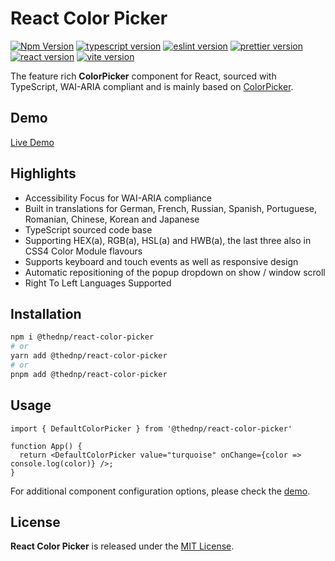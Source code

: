 <!-- TODO [<img width="100%" src="banner.svg" alt="react-color-picker">](https://react-color-picker.netlify.app/) -->

# React Color Picker
<!-- [![ci](https://github.com/thednp/react-color-picker/actions/workflows/ci.yml/badge.svg)](https://github.com/thednp/react-color-picker/actions/workflows/ci.yml) -->
[![Npm Version](https://img.shields.io/npm/v/@thednp/react-color-picker)](https://www.npmjs.com/package/@thednp/react-color-picker)
[![typescript version](https://img.shields.io/badge/typescript-5.1.6-brightgreen)](https://www.typescriptlang.org/)
[![eslint version](https://img.shields.io/badge/eslint-8.47.0-brightgreen)](https://github.com/eslint)
[![prettier version](https://img.shields.io/badge/prettier-3.0.2-brightgreen)](https://prettier.io/)
[![react version](https://img.shields.io/badge/react-18.2.0-brightgreen)](https://react.dev/)
[![vite version](https://img.shields.io/badge/vite-4.4.9-brightgreen)](https://github.com/vitejs)

The feature rich **ColorPicker** component for React, sourced with TypeScript, WAI-ARIA compliant and is mainly based on [ColorPicker](http://github.com/thednp/color-picker).

## Demo
[Live Demo](https://react-color-picker.netlify.app/)


## Highlights

- Accessibility Focus for WAI-ARIA compliance
- Built in translations for German, French, Russian, Spanish, Portuguese, Romanian, Chinese, Korean and Japanese
- TypeScript sourced code base
- Supporting HEX(a), RGB(a), HSL(a) and HWB(a), the last three also in CSS4 Color Module flavours
- Supports keyboard and touch events as well as responsive design
- Automatic repositioning of the popup dropdown on show / window scroll
- Right To Left Languages Supported


## Installation

```bash
npm i @thednp/react-color-picker
# or
yarn add @thednp/react-color-picker
# or
pnpm add @thednp/react-color-picker
```


## Usage

```tsx
import { DefaultColorPicker } from '@thednp/react-color-picker'

function App() {
  return <DefaultColorPicker value="turquoise" onChange={color => console.log(color)} />;
}
```
For additional component configuration options, please check the [demo](https://react-color-picker.netlify.app/).


## License

**React Color Picker** is released under the [MIT License](https://github.com/thednp/react-color-picker/blob/master/LICENSE).
